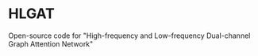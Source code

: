 # HLGAT
Open-source code for "High-frequency and Low-frequency Dual-channel Graph Attention Network"
